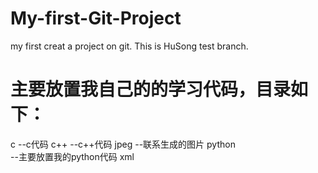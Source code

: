 # My-first-Git-Project
my first creat a project on git.
This is HuSong test branch.

# 主要放置我自己的的学习代码，目录如下：
c
    --c代码
c++
    --c++代码
jpeg
    --联系生成的图片
python  
    --主要放置我的python代码
xml
